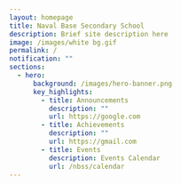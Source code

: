 ```yaml
---
layout: homepage
title: Naval Base Secondary School
description: Brief site description here
image: /images/white bg.gif
permalink: /
notification: ""
sections:
  - hero:
      background: /images/hero-banner.png
      key_highlights:
        - title: Announcements
          description: ""
          url: https://google.com
        - title: Achievements
          description: ""
          url: https://gmail.com
        - title: Events
          description: Events Calendar
          url: /nbss/calendar
---
```

